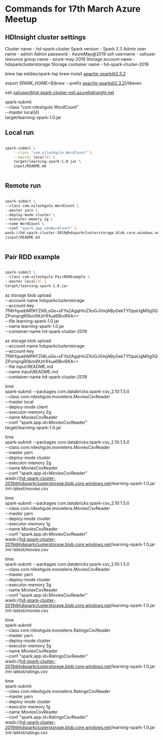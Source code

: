 # Commands for 17th March Azure Meetup

## HDInsight cluster settings
Cluster name - hd-spark-cluster
Spark version - Spark 2.3
Admin user name - admin
Admin password - AzureMay@2019
ssh username - sshuser
resource group name - azure-may-2019
Storage account name - hdsparkclusterstorage
Storage container name - hd-spark-cluster-2019

brew tap eddies/spark-tap
brew install apache-spark@2.3.2

export SPARK_HOME=$(brew --prefix apache-spark@2.3.2)/libexec

ssh sshuser@hd-spark-cluster-ssh.azurehdinsight.net

spark-submit \
  --class "com.nileshgule.WordCount" \
  --master local[4] \
  target/learning-spark-1.0.jar
  
## Local run 

```bash

spark-submit \
    --class "com.nileshgule.WordCount" \
    --master local[4] \
    target/learning-spark-1.0.jar \
    input/README.md
    
```

## Remote run 

```bash

spark-submit \
--class com.nileshgule.WordCount \
--master yarn \
--deploy-mode cluster \
--executor-memory 2g \
--name WordCount \
--conf "spark.app.id=WordCount" \
wasb://hd-spark-cluster-2019@hdsparkclusterstorage.blob.core.windows.net/learning-spark-1.0.jar \
/input/README.md
    
```  

## Pair RDD example

```bash

spark-submit \
--class com.nileshgule.PairRDDExample \
--master local[4] \
target/learning-spark-1.0.jar

```
  

az storage blob upload \
--account-name hdsparkclusterstorage \
--account-key 7fWrfquebMPAYZli6LuGe+xFYa2AgqHinZXoGJVmjAByGekTYOpaUgM0g0QZPomprgR0bm9Xzh1Hua6IBvi9XA== \
--file learning-spark-1.0.jar \
--name learning-spark-1.0.jar \
--container-name hd-spark-cluster-2019

az storage blob upload \
--account-name hdsparkclusterstorage \
--account-key 7fWrfquebMPAYZli6LuGe+xFYa2AgqHinZXoGJVmjAByGekTYOpaUgM0g0QZPomprgR0bm9Xzh1Hua6IBvi9XA== \
--file input\README.md \
--name input\README.md \
--container-name hd-spark-cluster-2019

time \
spark-submit --packages com.databricks:spark-csv_2.10:1.5.0 \
--class com.nileshgule.movielens.MoviesCsvReader \
--master local \
--deploy-mode client \
--executor-memory 2g \
--name MoviesCsvReader \
--conf "spark.app.id=MoviesCsvReader" \
target/learning-spark-1.0.jar

time \
spark-submit --packages com.databricks:spark-csv_2.10:1.5.0 \
--class com.nileshgule.movielens.MoviesCsvReader \
--master yarn \
--deploy-mode cluster \
--executor-memory 2g \
--name MoviesCsvReader \
--conf "spark.app.id=MoviesCsvReader" \
wasb://hd-spark-cluster-2019@hdsparkclusterstorage.blob.core.windows.net/learning-spark-1.0.jar \
/ml-latest/movies.csv

time \
spark-submit --packages com.databricks:spark-csv_2.10:1.5.0 \
--class com.nileshgule.movielens.MoviesCsvReader \
--master yarn \
--deploy-mode cluster \
--executor-memory 1g \
--name MoviesCsvReader \
--conf "spark.app.id=MoviesCsvReader" \
wasb://hd-spark-cluster-2019@hdsparkclusterstorage.blob.core.windows.net/learning-spark-1.0.jar \
/ml-latest/movies.csv

time \
spark-submit --packages com.databricks:spark-csv_2.10:1.5.0 \
--class com.nileshgule.movielens.MoviesCsvReader \
--master yarn \
--deploy-mode cluster \
--executor-memory 3g \
--name MoviesCsvReader \
--conf "spark.app.id=MoviesCsvReader" \
wasb://hd-spark-cluster-2019@hdsparkclusterstorage.blob.core.windows.net/learning-spark-1.0.jar \
/ml-latest/movies.csv

time \
spark-submit \
--class com.nileshgule.movielens.RatingsCsvReader \
--master yarn \
--deploy-mode cluster \
--executor-memory 3g \
--name MoviesCsvReader \
--conf "spark.app.id=RatingsCsvReader" \
wasb://hd-spark-cluster-2019@hdsparkclusterstorage.blob.core.windows.net/learning-spark-1.0.jar \
/ml-latest/ratings.csv

time \
spark-submit \
--class com.nileshgule.movielens.RatingsCsvReader \
--master yarn \
--deploy-mode cluster \
--executor-memory 1g \
--name MoviesCsvReader \
--conf "spark.app.id=RatingsCsvReader" \
wasb://hd-spark-cluster-2019@hdsparkclusterstorage.blob.core.windows.net/learning-spark-1.0.jar \
/ml-latest/ratings.csv